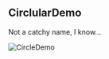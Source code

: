 ## CirclularDemo

Not a catchy name, I know...

![CircleDemo](https://cdn.rawgit.com/daentech/CircularDemo/master/docs/anim.gif)